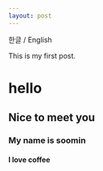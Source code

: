 ```yaml
---
layout: post
---
```


한글 / English

This is my first post.
# hello
## Nice to meet you
### My name is soomin
#### I love coffee
